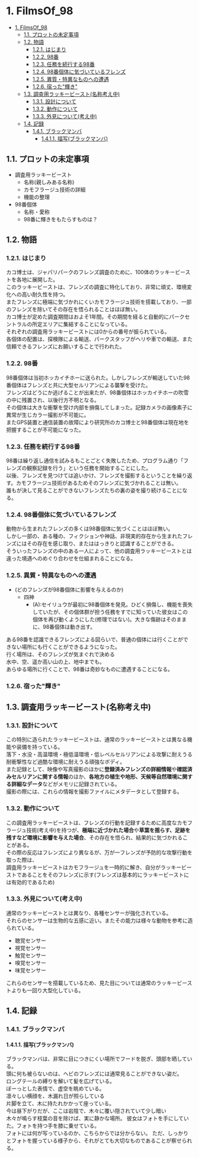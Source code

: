 # 1. FilmsOf_98

- [1. FilmsOf\_98](#1-filmsof_98)
  - [1.1. プロットの未定事項](#11-プロットの未定事項)
  - [1.2. 物語](#12-物語)
    - [1.2.1. はじまり](#121-はじまり)
    - [1.2.2. 98番](#122-98番)
    - [1.2.3. 任務を続行する98番](#123-任務を続行する98番)
    - [1.2.4. 98番個体に気づいているフレンズ](#124-98番個体に気づいているフレンズ)
    - [1.2.5. 異質・特異なものへの遭遇](#125-異質特異なものへの遭遇)
    - [1.2.6. 宿った"輝き"](#126-宿った輝き)
  - [1.3. 調査用ラッキービースト(名称考え中)](#13-調査用ラッキービースト名称考え中)
    - [1.3.1. 設計について](#131-設計について)
    - [1.3.2. 動作について](#132-動作について)
    - [1.3.3. 外見について(考え中)](#133-外見について考え中)
  - [1.4. 記録](#14-記録)
    - [1.4.1. ブラックマンバ](#141-ブラックマンバ)
      - [1.4.1.1. 描写(ブラックマンバ)](#1411-描写ブラックマンバ)

## 1.1. プロットの未定事項

- 調査用ラッキービースト
  - 名称(親しみある名称)
  - カモフラージュ技術の詳細
  - 機能の整理
- 98番個体
  - 名称・愛称
  - 98番に輝きをもたらすものは？

## 1.2. 物語

### 1.2.1. はじまり

カコ博士は、ジャパリパークのフレンズ調査のために、100体のラッキービーストを各地に展開した。  
このラッキービーストは、フレンズの調査に特化しており、非常に頑丈、環境変化への高い耐久性を持つ。  
またフレンズに極端に気づかれにくいカモフラージュ技術を搭載しており、一部のフレンズを除いてその存在を悟られることはほぼ無い。  
カコ博士が定めた調査期間はおよそ1年間。その期間を経ると自動的にパークセントラルの所定エリアに集結することになっている。  
それぞれの調査用ラッキービーストには0からの番号が振られている。  
各個体の配置は、探検隊による輸送、パークスタッフがヘリや車での輸送、また信頼できるフレンズにお願いすることで行われた。

### 1.2.2. 98番

98番個体は当初ホッカイチホーに送られた。しかしフレンズが輸送していた98番個体はフレンズと共に大型セルリアンによる襲撃を受けた。  
フレンズはどうにか逃げることが出来たが、98番個体はホッカイチホーの吹雪の中に残置され、以後行方不明となる。  
その個体は大きな衝撃を受け内部を損傷してしまった。記録カメラの画像素子に異常が生じカラー撮影が不可能に。  
またGPS装置と通信装置の故障により研究所のカコ博士と98番個体は現在地を把握することが不可能になった。  

### 1.2.3. 任務を続行する98番

98番は繰り返し通信を試みるもことごとく失敗したため、プログラム通り「フレンズの観察記録を行う」という任務を開始することにした。  
以後、フレンズを見つけては追いかけ、フレンズを撮影するということを繰り返す。カモフラージュ技術があるためそのフレンズに気づかれることは無い。  
誰もが決して見ることができないフレンズたちの裏の姿を撮り続けることになる。

### 1.2.4. 98番個体に気づいているフレンズ

動物から生まれたフレンズの多くは98番個体に気づくことはほぼ無い。  
しかし一部の、ある種の、フィクションや神話、非現実的存在から生まれたフレンズにはその存在を感じ取り、またははっきりと認識することができる。  
そういったフレンズの中のある一人によって、他の調査用ラッキービーストとは違った境遇へのめぐり合わせを仕組まれることになる。

### 1.2.5. 異質・特異なものへの遭遇

- (どのフレンズが98番個体に影響を与えるのか)
  - 四神
    - (A):セイリュウが最初に98番個体を発見。ひどく損傷し、機能を喪失していたが、その個体群が担う任務をすでに知っていた彼女はこの個体を再び動くようにした(修理ではない)。大きな傷跡はそのままに、98番個体は動き出す。

ある98番を認識できるフレンズによる図らいで、普通の個体には行くことができない場所にも行くことができるようになった。  
行く場所は、そのフレンズが気まぐれで決める  
水中、空、遥か高い山の上、地中までも。  
あらゆる場所に行くことで、98番は奇妙なものに遭遇することになる。

### 1.2.6. 宿った"輝き"

## 1.3. 調査用ラッキービースト(名称考え中)

### 1.3.1. 設計について

この特別に造られたラッキービーストは、通常のラッキービーストとは異なる機能や装備を持っている。  
落下・水没・高温環境・極低温環境・低レベルセルリアンによる攻撃に耐えうる耐衝撃性など過酷な環境に耐えうる頑強なボディ。  
また記録として、映像や写真撮影のほかに**登録済みフレンズの詳細情報**や**確認済みセルリアンに関する情報**のほか、**各地方の植生や地形、天候等自然環境に関する詳細なデータ**などがメモリに記録されている。  
撮影の際には、これらの情報を撮影ファイルにメタデータとして登録する。

### 1.3.2. 動作について

この調査用ラッキービーストは、フレンズの行動を記録するために高度なカモフラージュ技術(考え中)を持つが、**極端に近づかれた場合**や**草葉を揺らす、足跡を残すなど環境に影響を与えた場合**、その存在を悟られ、結果的に気づかれることがある。  
その際の反応はフレンズにより異なるが、万が一フレンズが予防的な攻撃行動を取った際は、  
調査用ラッキービーストはカモフラージュを一時的に解き、自分がラッキービーストであることをそのフレンズに示す(フレンズは基本的にラッキービーストには有効的であるため)

### 1.3.3. 外見について(考え中)

通常のラッキービーストとは異なり、各種センサーが強化されている。  
それらのセンサーは生物的な五感に近い。またその能力は様々な動物を参考に造られている。

- 聴覚センサー
- 視覚センサー
- 触覚センサー
- 嗅覚センサー
- 味覚センサー

これらのセンサーを搭載しているため、見た目については通常のラッキービーストよりも一回り大型化している。

## 1.4. 記録

### 1.4.1. ブラックマンバ

#### 1.4.1.1. 描写(ブラックマンバ)

ブラックマンバは、非常に目につきにくい場所でフードを脱ぎ、頭部を晒している。  
頭に何も被らないのは、ヘビのフレンズには通常見ることができない姿だ。  
ロングテールの縛りを解いて髪を広げている。  
ぼーっとした表情で、虚空を眺めている。  
凛々しい横顔を、木漏れ日が照らしている  
片脚を立て、木に持たれかかって座っている。  
今は昼下がりだが、ここは岩陰で、木々に覆い隠されていて少し暗い  
木々が鳴らす枝葉の音を除けば、実に静かな場所。
彼女はフォトを手にしていた。フォトを持つ手を膝に乗せている。  
フォトには何が写っているのか、こちらからでは分からない。
ただ、しっかりとフォトを握っている様子から、それがとても大切なものであることが察せられる。  
